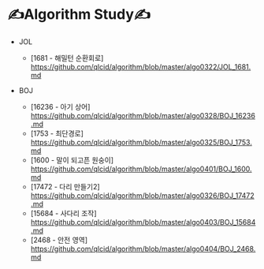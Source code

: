# ✍Algorithm Study✍


* JOL
  * [1681 - 해밀턴 순환회로] https://github.com/qlcid/algorithm/blob/master/algo0322/JOL_1681.md

* BOJ
  * [16236 - 아기 상어] https://github.com/qlcid/algorithm/blob/master/algo0328/BOJ_16236.md
  * [1753 - 최단경로] https://github.com/qlcid/algorithm/blob/master/algo0325/BOJ_1753.md
  * [1600 - 말이 되고픈 원숭이] https://github.com/qlcid/algorithm/blob/master/algo0401/BOJ_1600.md
  * [17472 - 다리 만들기2] https://github.com/qlcid/algorithm/blob/master/algo0326/BOJ_17472.md
  * [15684 - 사다리 조작] https://github.com/qlcid/algorithm/blob/master/algo0403/BOJ_15684.md
  * [2468 - 안전 영역] https://github.com/qlcid/algorithm/blob/master/algo0404/BOJ_2468.md